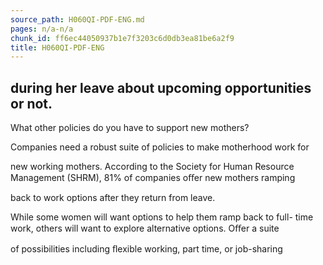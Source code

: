 ```yaml
---
source_path: H060QI-PDF-ENG.md
pages: n/a-n/a
chunk_id: ff6ec44050937b1e7f3203c6d0db3ea81be6a2f9
title: H060QI-PDF-ENG
---
```

## during her leave about upcoming opportunities or not.

What other policies do you have to support new mothers?

Companies need a robust suite of policies to make motherhood work for

new working mothers. According to the Society for Human Resource Management (SHRM), 81% of companies oﬀer new mothers ramping

back to work options after they return from leave.

While some women will want options to help them ramp back to full- time work, others will want to explore alternative options. Oﬀer a suite

of possibilities including ﬂexible working, part time, or job-sharing
